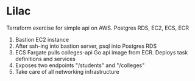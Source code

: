 # Lilac

Terraform exercise for simple api on AWS. Postgres RDS, EC2, ECS, ECR

1. Bastion EC2 instance
2. After ssh-ing into bastion server, psql into Postgres RDS
3. ECS Fargate pulls colleges-api Go api image from ECR. Deploys task definitions and services
4. Exposes two endpoints "/students" and "/colleges"
5. Take care of all networking infrastructure
